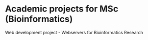 # Academic projects for MSc (Bioinformatics) 

Web development project - Webservers for Bioinformatics Research
